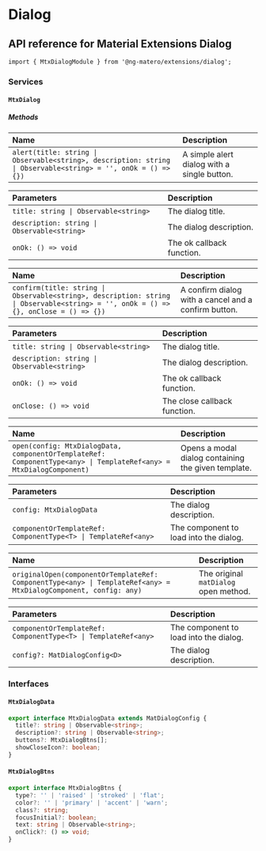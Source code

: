 # Dialog

## API reference for Material Extensions Dialog

`import { MtxDialogModule } from '@ng-matero/extensions/dialog';`

### Services

#### `MtxDialog`

##### Methods

| Name | Description |
| :--- | :--- |
| `alert(title: string \| Observable<string>, description: string \| Observable<string> = '', onOk = () => {})` | A simple alert dialog with a single button. |

| Parameters | Description |
| :--- | :--- |
| `title: string \| Observable<string>` | The dialog title. |
| `description: string \| Observable<string>` | The dialog description.  |
| `onOk: () => void` | The ok callback function. |

| Name | Description |
| :--- | :--- |
| `confirm(title: string \| Observable<string>, description: string \| Observable<string> = '', onOk = () => {}, onClose = () => {})` | A confirm dialog with a cancel and a confirm button. |

| Parameters | Description |
| :--- | :--- |
| `title: string \| Observable<string>` | The dialog title. |
| `description: string \| Observable<string>` | The dialog description. |
| `onOk: () => void` | The ok callback function. |
| `onClose: () => void` | The close callback function. |

| Name | Description |
| :--- | :--- |
| `open(config: MtxDialogData, componentOrTemplateRef: ComponentType<any> \| TemplateRef<any> = MtxDialogComponent)` | Opens a modal dialog containing the given template. |

| Parameters | Description |
| :--- | :--- |
| `config: MtxDialogData` | The dialog description. |
| `componentOrTemplateRef: ComponentType<T> \| TemplateRef<any>` | The component to load into the dialog. |

| Name | Description |
| :--- | :--- |
| `originalOpen(componentOrTemplateRef: ComponentType<any> \| TemplateRef<any> = MtxDialogComponent, config: any)` | The original `matDialog` open method. |

| Parameters | Description |
| :--- | :--- |
| `componentOrTemplateRef: ComponentType<T> \| TemplateRef<any>` | The component to load into the dialog. |
| `config?: MatDialogConfig<D>` | The dialog description. |

### Interfaces

#### `MtxDialogData`

```typescript
export interface MtxDialogData extends MatDialogConfig {
  title?: string | Observable<string>;
  description?: string | Observable<string>;
  buttons?: MtxDialogBtns[];
  showCloseIcon?: boolean;
}
```

#### `MtxDialogBtns`

```typescript
export interface MtxDialogBtns {
  type?: '' | 'raised' | 'stroked' | 'flat';
  color?: '' | 'primary' | 'accent' | 'warn';
  class?: string;
  focusInitial?: boolean;
  text: string | Observable<string>;
  onClick?: () => void;
}
```
